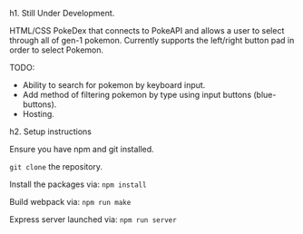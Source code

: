 h1. Still Under Development.

<span>
HTML/CSS PokeDex that connects to PokeAPI and allows a user to select through all of gen-1 pokemon.
Currently supports the left/right button pad in order to select Pokemon. 
</span>

TODO:
- Ability to search for pokemon by keyboard input.
- Add method of filtering pokemon by type using input buttons (blue-buttons).
- Hosting. 

h2. Setup instructions

Ensure you have npm and git installed.

`git clone` the repository.

Install the packages via:
`npm install` 

Build webpack via:
`npm run make` 

Express server launched via:
`npm run server` 

